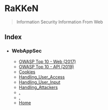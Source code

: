 # RaKKeN
> Information Security Information From Web

## Index
- ### WebAppSec
  - [OWASP Top 10 - Web (2017)](Index/OWASP_Web_Top_10.md) 
  - [OWASP Top 10 - API (2019)](Index/OWASP_API_Top_10.md) 
  - [Cookies](Index/Cookies.md)
  - [Handling_User_Access](Index/Handling_User_Access.md)
  - [Handling_User_Input](Index/Handling_User_Input.md)
  - [Handling_Attackers](Index/Handling_Attackers.md)
  - [.](Index/)
  - [.](Index/)
  - [Home](https://github.com/RakeshKengale/RaKKeN/blob/master)
